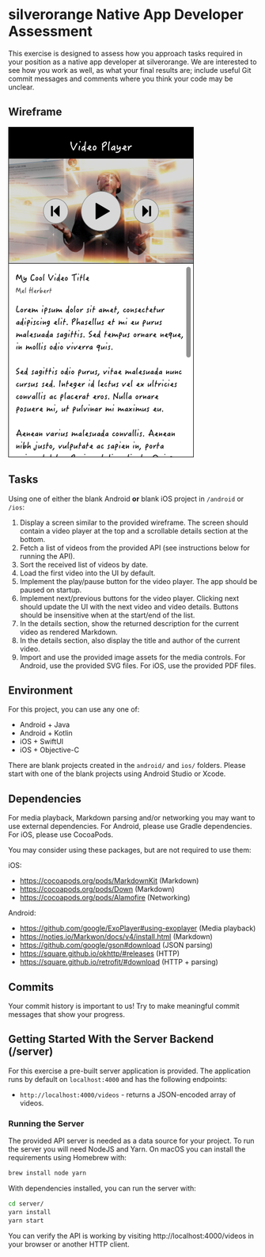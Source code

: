silverorange Native App Developer Assessment
============================================

This exercise is designed to assess how you approach tasks required in your
position as a native app developer at silverorange. We are interested to see
how you work as well, as what your final results are; include useful Git commit
messages and comments where you think your code may be unclear.

Wireframe
---------
![wireframe](wireframe.png)

Tasks
-----
Using one of either the blank Android **or** blank iOS project
in `/android` or `/ios`:

 1. Display a screen similar to the provided wireframe. The screen should
    contain a video player at the top and a scrollable details section at the
    bottom.
 2. Fetch a list of videos from the provided API (see instructions below for
    running the API).
 3. Sort the received list of videos by date.
 4. Load the first video into the UI by default.
 5. Implement the play/pause button for the video player. The app should be
    paused on startup.
 6. Implement next/previous buttons for the video player. Clicking next should
    update the UI with the next video and video details. Buttons should be
    insensitive when at the start/end of the list.
 7. In the details section, show the returned description for the current video
    as rendered Markdown.
 8. In the details section, also display the title and author of the current
    video.
 9. Import and use the provided image assets for the media controls. For
    Android, use the provided SVG files. For iOS, use the provided PDF files.

Environment
-----------
For this project, you can use any one of:

 - Android + Java
 - Android + Kotlin
 - iOS + SwiftUI
 - iOS + Objective-C

There are blank projects created in the `android/` and `ios/` folders. Please
start with one of the blank projects using Android Studio or Xcode.

Dependencies
------------
For media playback, Markdown parsing and/or networking you may want to use
external dependencies. For Android, please use Gradle dependencies. For iOS,
please use CocoaPods.

You may consider using these packages, but are not required to use them:

iOS:
 - https://cocoapods.org/pods/MarkdownKit (Markdown)
 - https://cocoapods.org/pods/Down (Markdown)
 - https://cocoapods.org/pods/Alamofire (Networking)

Android: 
 - https://github.com/google/ExoPlayer#using-exoplayer (Media playback)
 - https://noties.io/Markwon/docs/v4/install.html (Markdown)
 - https://github.com/google/gson#download (JSON parsing)
 - https://square.github.io/okhttp/#releases (HTTP)
 - https://square.github.io/retrofit/#download (HTTP + parsing)

Commits
-------
Your commit history is important to us! Try to make meaningful commit messages
that show your progress.

Getting Started With the Server Backend (/server)
-----------------------------------------------
For this exercise a pre-built server application is provided. The application
runs by default on `localhost:4000` and has the following endpoints:

 - `http://localhost:4000/videos` - returns a JSON-encoded array of videos.

### Running the Server

The provided API server is needed as a data source for your project. To run
the server you will need NodeJS and Yarn. On macOS you can install the
requirements using Homebrew with:

```sh
brew install node yarn
```

With dependencies installed, you can run the server with:

```sh
cd server/
yarn install
yarn start
```

You can verify the API is working by visiting http://localhost:4000/videos in
your browser or another HTTP client.
